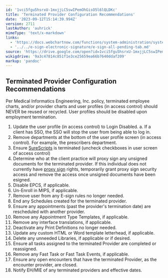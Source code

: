 ```yaml
---
id: '1vci5fgu5hsrxU-1mxjjLC5swIPemOhGisO5l6lQLDKc'
title: 'Terminated Provider Configuration Recommendations'
date: '2023-09-12T15:14:39.994Z'
version: 2711
lastAuthor: 'auhrick'
mimeType: 'text/x-markdown'
links:
  - 'https://docs.webchartnow.com/functions/system-administration/system-controls/setting-up-e-prescribers.html'
  - '../../e-sign-electronic-signature/e-sign-all-pending-tab.md'
source: 'https://drive.google.com/open?id=1vci5fgu5hsrxU-1mxjjLC5swIPemOhGisO5l6lQLDKc'
wikigdrive: '9a3c47814c851f1e3ce25659ea66b7640ddaf209'
markup: 'pandoc'
---
```

## Terminated Provider Configuration Recommendations

Per Medical Informatics Engineering, Inc. policy, terminated employee charts, and/or provider charts and user profiles (in access control) should NEVER be reused or recycled. User profiles should be disabled upon employment termination.

1. Update the user profile (in access control) to Login Disabled.
    a.  If a client has SSO, the SSO will stop the user from being able to log in.
2. Remove departments at the bottom of the user profile screen (in access control). For example, the prescribers department.
3. Ensure [SureScripts](https://docs.webchartnow.com/functions/system-administration/system-controls/setting-up-e-prescribers.html) is terminated (uncheck checkboxes in user screen of access control)
4. Determine who at the client practice will proxy sign any unsigned documents for the terminated provider. If this individual does not currently have [proxy sign](../../e-sign-electronic-signature/e-sign-all-pending-tab.md) rights, temporarily grant proxy sign security access and remove the access once unsigned documents have been esigned.
5. Disable EPCS, if applicable.
6. Un-Enroll in MIPS, if applicable.
7. Remove user from any E-sign rules no longer needed.
8. End any Schedules created for the terminated provider.
9. Ensure any appointments (past the provider's termination date) are rescheduled with another provider.
10. Remove any Appointment Type Templates, if applicable.
11. Remove any interface translations, if applicable.
12. Deactivate any Print Definitions no longer needed.
13. Update any custom HTML or Word template letterhead, if applicable.
14. Delete any unneeded Libraries, if applicable or if desired.
15. Ensure all tasks assigned to the terminated Provider are completed or reassigned.
16. Remove any Fast Task or Fast Task Events, if applicable.
17. Ensure any open encounters that have the terminated Provider, as the encounter provider, are closed.
18. Notify EH/MIE of any terminated providers and effective dates.
